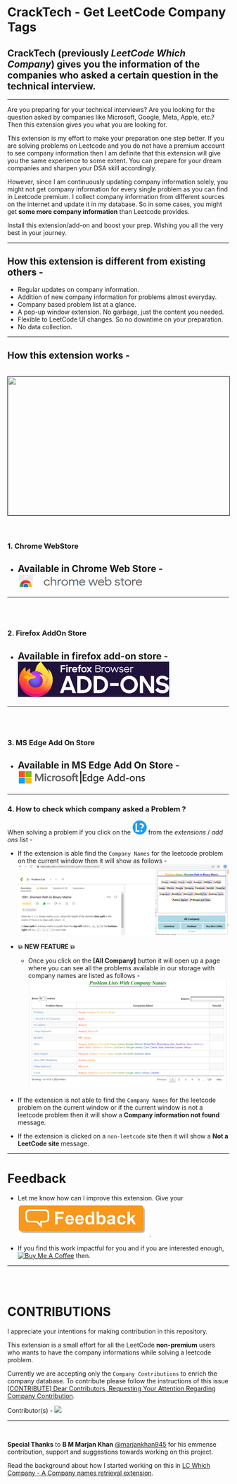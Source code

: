 # CrackTech - Get LeetCode Company Tags 

## CrackTech (previously *LeetCode Which Company*) gives you the information of the companies who asked a certain question in the technical interview.
---
Are you preparing for your technical interviews? Are you looking for the question asked by companies like Microsoft, Google, Meta, Apple, etc.? Then this extension gives you what you are looking for.

This extension is my effort to make your preparation one step better. If you are solving problems on Leetcode and you do not have a premium account to see company information then I am definite that this extension will give you the same experience to some extent. You can prepare for your dream companies and sharpen your DSA skill accordingly.

However, since I am continuously updating company information solely, you might not get company information for every single problem as you can find in Leetcode premium. I collect company information from different sources on the internet and update it in my database. So in some cases, you might get **some more company information** than Leetcode provides.

Install this extension/add-on and boost your prep. Wishing you all the very best in your journey.

------ 
## How this extension is different from existing others - 

- Regular updates on company information.
- Addition of new company information for problems almost everyday.
- Company based problem list at a glance.
- A pop-up window extension. No garbage, just the content you needed.
- Flexible to LeetCode UI changes. So no downtime on your preparation.
- No data collection.

------ 
## How this extension works - 
<center><br>
<a href="http://www.youtube.com/watch?feature=player_embedded&v=kELpCJ3Rc_Q" target="_blank">
 <img src="https://img.youtube.com/vi/kELpCJ3Rc_Q/hqdefault.jpg" width="560" height="315" border="1" />
</a></center>
<br><br>

### **1. Chrome WebStore**

- ## Available in Chrome Web Store - <a href = "https://chrome.google.com/webstore/detail/leetcode-which-company/fmbicfmfmangckllfaomfkhdankgapfk" target="_blank">![chrome webstore](/static/chrome-webstore.png)</a>
----
<br><br>

### **2. Firefox AddOn Store**

- ## Available in firefox add-on store - <a href = "https://addons.mozilla.org/en-US/firefox/addon/cracktech-leetcode-company-tag/" target="_blank">![firefox add on store](/static/firefox-add-on-store.PNG)</a>
---
<br><br>

### **3. MS Edge Add On Store**

- ## Available in MS Edge Add On Store - <a href = "https://microsoftedge.microsoft.com/addons/detail/leetcode-which-company/aknogcjbpnfdmmnlphmkpcldbepblapf" target="_blank">![Edge Add On Store](/static/ms-edge-store.PNG)</a>

---
### **4. How to check which company asked a Problem ?**
When solving a problem if you click on the ![icon](chrome/res/32.png) from the *extensions* / *add ons* list -

- If the extension is able find the `Company Names` for the leetcode problem on the current window then it will show as follows - 
![found](/static/webfile/info_shows.PNG)

- **💥 NEW FEATURE 💥**
    
    - Once you click on the **[All Company]** button it will open up a page where you can see all the problems available in our storage with company names are listed as follows - ![all company](/static/webfile/complete_list.png)


- If the extension is not able to find the `Company Names` for the leetcode problem on the current window or if the current window is not a leetcode problem then it will show a **Company information not found** message.


- If the extension is clicked on a `non-leetcode` site then it will show a **Not a LeetCode site** message.


-----
# Feedback
- Let me know how can I improve this extension. Give your <a href='https://forms.gle/cAW1jxYxUTwgUmMd9' target="_blank">![feedback](/static/feedback-button-file.png)</a>.

- If you find this work impactful for you and if you are interested enough, <a href="https://www.buymeacoffee.com/ssavi" target="_blank"><img src="https://cdn.buymeacoffee.com/buttons/v2/default-yellow.png" alt="Buy Me A Coffee" style="height: 60px !important;width: 217px !important;" ></a> then.
-----
<br><br>

# CONTRIBUTIONS
I appreciate your intentions for making contribution in this repository. 

This extension is a small effort for all the LeetCode **non-premium** users who wants to have the company informations while solving a leetcode problem. 

Currently we are accepting only the `Company Contributions` to enrich the company database. To contribute please follow the instructions of this issue [[CONTRIBUTE] Dear Contributors, Requesting Your Attention Regarding Company Contribution](https://github.com/ssavi-ict/LC-Which-Company/issues/4).


Contributor(s) - 
<a href="https://github.com/ssavi-ict/lc-which-company/graphs/contributors">
  <img src="https://contrib.rocks/image?repo=ssavi-ict/lc-which-company" />
</a>

----
<br>

**Special Thanks** to **B M Marjan Khan** [@marjankhan945](https://github.com/marjankhan945) for his emmense contribution, support and suggestions towards working on this project.

Read the background about how I started working on this in [LC Which Company - A Company names retrieval extension](https://sites.google.com/view/iamavik/leetcode-which-company-a-company-names-retrieval-extension).
